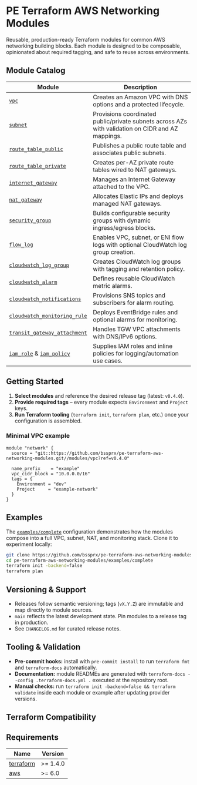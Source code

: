 # PE Terraform AWS Networking Modules

Reusable, production-ready Terraform modules for common AWS networking building blocks. Each module is designed to be composable, opinionated about required tagging, and safe to reuse across environments.

## Module Catalog

| Module | Description |
|--------|-------------|
| [`vpc`](modules/vpc) | Creates an Amazon VPC with DNS options and a protected lifecycle. |
| [`subnet`](modules/subnet) | Provisions coordinated public/private subnets across AZs with validation on CIDR and AZ mappings. |
| [`route_table_public`](modules/route_table_public) | Publishes a public route table and associates public subnets. |
| [`route_table_private`](modules/route_table_private) | Creates per-AZ private route tables wired to NAT gateways. |
| [`internet_gateway`](modules/internet_gateway) | Manages an Internet Gateway attached to the VPC. |
| [`nat_gateway`](modules/nat_gateway) | Allocates Elastic IPs and deploys managed NAT gateways. |
| [`security_group`](modules/security_group) | Builds configurable security groups with dynamic ingress/egress blocks. |
| [`flow_log`](modules/flow_log) | Enables VPC, subnet, or ENI flow logs with optional CloudWatch log group creation. |
| [`cloudwatch_log_group`](modules/cloudwatch_log_group) | Creates CloudWatch log groups with tagging and retention policy. |
| [`cloudwatch_alarm`](modules/cloudwatch_alarm) | Defines reusable CloudWatch metric alarms. |
| [`cloudwatch_notifications`](modules/cloudwatch_notifications) | Provisions SNS topics and subscribers for alarm routing. |
| [`cloudwatch_monitoring_rule`](modules/cloudwatch_monitoring_rule) | Deploys EventBridge rules and optional alarms for monitoring. |
| [`transit_gateway_attachment`](modules/transit_gateway_attachment) | Handles TGW VPC attachments with DNS/IPv6 options. |
| [`iam_role`](modules/iam_role) & [`iam_policy`](modules/iam_policy) | Supplies IAM roles and inline policies for logging/automation use cases. |

## Getting Started

1. **Select modules** and reference the desired release tag (latest: `v0.4.0`).
2. **Provide required tags** – every module expects `Environment` and `Project` keys.
3. **Run Terraform tooling** (`terraform init`, `terraform plan`, etc.) once your configuration is assembled.

### Minimal VPC example

```hcl
module "network" {
  source = "git::https://github.com/bssprx/pe-terraform-aws-networking-modules.git//modules/vpc?ref=v0.4.0"

  name_prefix    = "example"
  vpc_cidr_block = "10.0.0.0/16"
  tags = {
    Environment = "dev"
    Project     = "example-network"
  }
}
```

## Examples

The [`examples/complete`](examples/complete) configuration demonstrates how the modules compose into a full VPC, subnet, NAT, and monitoring stack. Clone it to experiment locally:

```bash
git clone https://github.com/bssprx/pe-terraform-aws-networking-modules.git
cd pe-terraform-aws-networking-modules/examples/complete
terraform init -backend=false
terraform plan
```

## Versioning & Support

- Releases follow semantic versioning; tags (`vX.Y.Z`) are immutable and map directly to module sources.
- `main` reflects the latest development state. Pin modules to a release tag in production.
- See `CHANGELOG.md` for curated release notes.

## Tooling & Validation

- **Pre-commit hooks:** install with `pre-commit install` to run `terraform fmt` and `terraform-docs` automatically.
- **Documentation:** module READMEs are generated with `terraform-docs --config .terraform-docs.yml .` executed at the repository root.
- **Manual checks:** run `terraform init -backend=false && terraform validate` inside each module or example after updating provider versions.

## Terraform Compatibility

<!-- BEGIN_TF_DOCS -->
## Requirements

| Name | Version |
|------|---------|
| <a name="requirement_terraform"></a> [terraform](#requirement\_terraform) | >= 1.4.0 |
| <a name="requirement_aws"></a> [aws](#requirement\_aws) | >= 6.0 |
<!-- END_TF_DOCS -->
